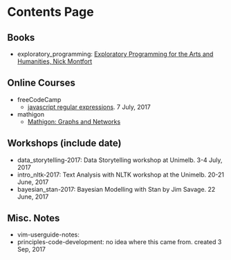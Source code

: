 # Contents Page

## Books
* exploratory_programming: [Exploratory Programming for the Arts and Humanities, Nick Montfort](https://books.google.com.au/books?id=0BXvCwAAQBAJ&source=gbs_book_other_versions)

## Online Courses
- freeCodeCamp
    - [javascript regular expressions](https://beta.freecodecamp.org/en/challenges/regular-expressions/introduction-to-the-regular-expression-challenges). 7 July, 2017
- mathigon
    - [Mathigon: Graphs and Networks](https://mathigon.org/course/graphs-and-networks)

## Workshops (include date)

- data_storytelling-2017: Data Storytelling workshop at Unimelb. 3-4 July, 2017
- intro_nltk-2017: Text Analysis with NLTK workshop at the Unimelb.
  20-21 June, 2017
- bayesian_stan-2017: Bayesian Modelling with Stan by Jim Savage. 22 June, 2017
 
## Misc. Notes

- vim-userguide-notes: 
- principles-code-development: no idea where this came from. created 3 Sep, 2017
